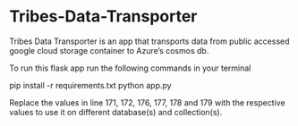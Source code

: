 # Tribes-Data-Transporter

Tribes Data Transporter is an app that transports data from public accessed google cloud storage container to Azure’s cosmos db.

To run this flask app run the following commands in your terminal

pip install -r requirements.txt
python app.py


Replace the values in line 171, 172, 176, 177, 178 and 179 with the respective values to use it on different database(s) and collection(s).
